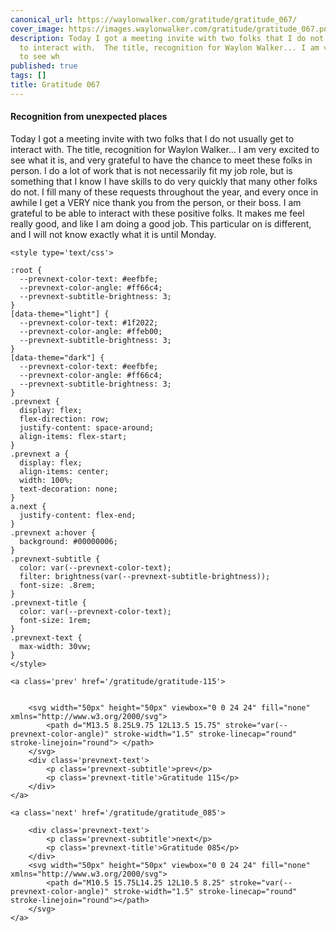 ```yaml
---
canonical_url: https://waylonwalker.com/gratitude/gratitude_067/
cover_image: https://images.waylonwalker.com/gratitude/gratitude_067.png
description: Today I got a meeting invite with two folks that I do not usually get
  to interact with.  The title, recognition for Waylon Walker... I am very excited
  to see wh
published: true
tags: []
title: Gratitude 067
---
```


####  Recognition from unexpected places

Today I got a meeting invite with two folks that I do not usually get to interact with.  The title, recognition for Waylon Walker... I am very excited to see what it is, and very grateful to have the chance to meet these folks in person.  I do a lot of work that is not necessarily fit my job role, but is something that I know I have skills to do very quickly that many other folks do not.  I fill many of these requests throughout the year, and every once in awhile I get a VERY nice thank you from the person, or their boss.  I am grateful to be able to interact with these positive folks.  It makes me feel really good, and like I am doing a good job.  This particular on is different, and I will not know exactly what it is until Monday.
<div class='prevnext'>

    <style type='text/css'>

    :root {
      --prevnext-color-text: #eefbfe;
      --prevnext-color-angle: #ff66c4;
      --prevnext-subtitle-brightness: 3;
    }
    [data-theme="light"] {
      --prevnext-color-text: #1f2022;
      --prevnext-color-angle: #ffeb00;
      --prevnext-subtitle-brightness: 3;
    }
    [data-theme="dark"] {
      --prevnext-color-text: #eefbfe;
      --prevnext-color-angle: #ff66c4;
      --prevnext-subtitle-brightness: 3;
    }
    .prevnext {
      display: flex;
      flex-direction: row;
      justify-content: space-around;
      align-items: flex-start;
    }
    .prevnext a {
      display: flex;
      align-items: center;
      width: 100%;
      text-decoration: none;
    }
    a.next {
      justify-content: flex-end;
    }
    .prevnext a:hover {
      background: #00000006;
    }
    .prevnext-subtitle {
      color: var(--prevnext-color-text);
      filter: brightness(var(--prevnext-subtitle-brightness));
      font-size: .8rem;
    }
    .prevnext-title {
      color: var(--prevnext-color-text);
      font-size: 1rem;
    }
    .prevnext-text {
      max-width: 30vw;
    }
    </style>
    
    <a class='prev' href='/gratitude/gratitude-115'>
    

        <svg width="50px" height="50px" viewbox="0 0 24 24" fill="none" xmlns="http://www.w3.org/2000/svg">
            <path d="M13.5 8.25L9.75 12L13.5 15.75" stroke="var(--prevnext-color-angle)" stroke-width="1.5" stroke-linecap="round" stroke-linejoin="round"> </path>
        </svg>
        <div class='prevnext-text'>
            <p class='prevnext-subtitle'>prev</p>
            <p class='prevnext-title'>Gratitude 115</p>
        </div>
    </a>
    
    <a class='next' href='/gratitude/gratitude_085'>
    
        <div class='prevnext-text'>
            <p class='prevnext-subtitle'>next</p>
            <p class='prevnext-title'>Gratitude 085</p>
        </div>
        <svg width="50px" height="50px" viewbox="0 0 24 24" fill="none" xmlns="http://www.w3.org/2000/svg">
            <path d="M10.5 15.75L14.25 12L10.5 8.25" stroke="var(--prevnext-color-angle)" stroke-width="1.5" stroke-linecap="round" stroke-linejoin="round"></path>
        </svg>
    </a>
  </div>
